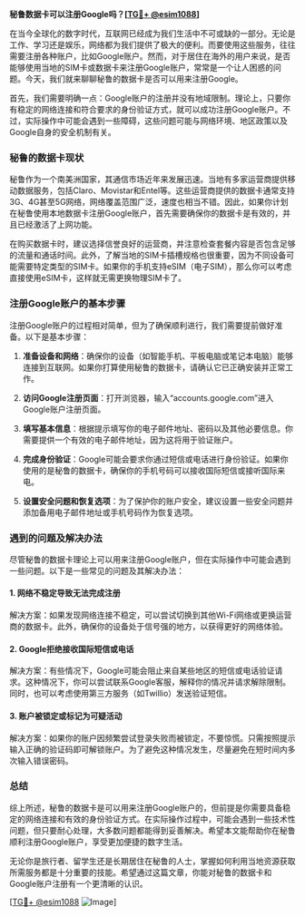 **秘鲁数据卡可以注册Google吗？[[TG💪+ @esim1088](https://t.me/s/esim1088)]**

在当今全球化的数字时代，互联网已经成为我们生活中不可或缺的一部分。无论是工作、学习还是娱乐，网络都为我们提供了极大的便利。而要使用这些服务，往往需要注册各种账户，比如Google账户。然而，对于居住在海外的用户来说，是否能够使用当地的SIM卡或数据卡来注册Google账户，常常是一个让人困惑的问题。今天，我们就来聊聊秘鲁的数据卡是否可以用来注册Google。

首先，我们需要明确一点：Google账户的注册并没有地域限制。理论上，只要你有稳定的网络连接和符合要求的身份验证方式，就可以成功注册Google账户。不过，实际操作中可能会遇到一些障碍，这些问题可能与网络环境、地区政策以及Google自身的安全机制有关。

### 秘鲁的数据卡现状

秘鲁作为一个南美洲国家，其通信市场近年来发展迅速。当地有多家运营商提供移动数据服务，包括Claro、Movistar和Entel等。这些运营商提供的数据卡通常支持3G、4G甚至5G网络，网络覆盖范围广泛，速度也相当不错。因此，如果你计划在秘鲁使用本地数据卡注册Google账户，首先需要确保你的数据卡是有效的，并且已经激活了上网功能。

在购买数据卡时，建议选择信誉良好的运营商，并注意检查套餐内容是否包含足够的流量和通话时间。此外，了解当地的SIM卡插槽规格也很重要，因为不同设备可能需要特定类型的SIM卡。如果你的手机支持eSIM（电子SIM），那么你可以考虑直接使用eSIM卡，这样就无需更换物理SIM卡了。

### 注册Google账户的基本步骤

注册Google账户的过程相对简单，但为了确保顺利进行，我们需要提前做好准备。以下是基本步骤：

1. **准备设备和网络**：确保你的设备（如智能手机、平板电脑或笔记本电脑）能够连接到互联网。如果你打算使用秘鲁的数据卡，请确认它已正确安装并正常工作。

2. **访问Google注册页面**：打开浏览器，输入“accounts.google.com”进入Google账户注册页面。

3. **填写基本信息**：根据提示填写你的电子邮件地址、密码以及其他必要信息。你需要提供一个有效的电子邮件地址，因为这将用于验证账户。

4. **完成身份验证**：Google可能会要求你通过短信或电话进行身份验证。如果你使用的是秘鲁的数据卡，确保你的手机号码可以接收国际短信或接听国际来电。

5. **设置安全问题和恢复选项**：为了保护你的账户安全，建议设置一些安全问题并添加备用电子邮件地址或手机号码作为恢复选项。

### 遇到的问题及解决办法

尽管秘鲁的数据卡理论上可以用来注册Google账户，但在实际操作中可能会遇到一些问题。以下是一些常见的问题及其解决办法：

#### 1. 网络不稳定导致无法完成注册

解决方案：如果发现网络连接不稳定，可以尝试切换到其他Wi-Fi网络或更换运营商的数据卡。此外，确保你的设备处于信号强的地方，以获得更好的网络体验。

#### 2. Google拒绝接收国际短信或电话

解决方案：有些情况下，Google可能会阻止来自某些地区的短信或电话验证请求。这种情况下，你可以尝试联系Google客服，解释你的情况并请求解除限制。同时，也可以考虑使用第三方服务（如Twillio）发送验证短信。

#### 3. 账户被锁定或标记为可疑活动

解决方案：如果你的账户因频繁尝试登录失败而被锁定，不要惊慌。只需按照提示输入正确的验证码即可解锁账户。为了避免这种情况发生，尽量避免在短时间内多次输入错误密码。

### 总结

综上所述，秘鲁的数据卡是可以用来注册Google账户的，但前提是你需要具备稳定的网络连接和有效的身份验证方式。在实际操作过程中，可能会遇到一些技术性问题，但只要耐心处理，大多数问题都能得到妥善解决。希望本文能帮助你在秘鲁顺利注册Google账户，享受更加便捷的数字生活。

无论你是旅行者、留学生还是长期居住在秘鲁的人士，掌握如何利用当地资源获取所需服务都是十分重要的技能。希望通过这篇文章，你能对秘鲁的数据卡和Google账户注册有一个更清晰的认识。

[[TG💪+ @esim1088](https://t.me/s/esim1088) ![Image](https://i.postimg.cc/4NQfJmqS/Snipaste-2025-05-13-00-14-12.png)]